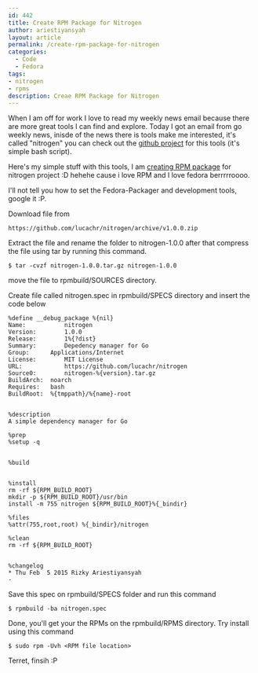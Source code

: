 ```yaml
---
id: 442
title: Create RPM Package for Nitrogen
author: ariestiyansyah
layout: article
permalink: /create-rpm-package-for-nitrogen
categories:
  - Code
  - Fedora
tags:
- nitrogen
- rpms
description: Creae RPM Package for Nitrogen
---
```



When I am off for work I love to read my weekly news email because there are more great tools I can find and explore. Today I got an email from go weekly news, inisde of the news there is tools make me interested, it's called "nitrogen" you can check out the [github project](https://github.com/lucachr/nitrogen)  for this tools (it's simple bash script).

Here's my simple stuff with this tools, I am [creating RPM package](https://fedoraproject.org/wiki/How_to_create_an_RPM_package#Spec_file_pieces_explained)  for nitrogen project :D hehehe cause i love RPM and I love fedora berrrrroooo.

I'll not tell you how to set the Fedora-Packager and development tools, google it :P. 

Download file from 

	https://github.com/lucachr/nitrogen/archive/v1.0.0.zip
Extract the file and rename the folder to nitrogen-1.0.0 after that compress the file using tar by running this command.

	$ tar -cvzf nitrogen-1.0.0.tar.gz nitrogen-1.0.0 
move the file to rpmbuild/SOURCES directory.

Create file called nitrogen.spec in rpmbuild/SPECS directory and insert the code below

	%define __debug_package %{nil}
	Name:           nitrogen
	Version:        1.0.0
	Release:        1%{?dist}
	Summary:        Depedency manager for Go 
	Group:		Applications/Internet
	License:        MIT License
	URL:            https://github.com/lucachr/nitrogen
	Source0:        nitrogen-%{version}.tar.gz
	BuildArch:	noarch
	Requires:	bash
	BuildRoot:	%{tmppath}/%{name}-root
	  
	
	%description
	A simple dependency manager for Go
	
	%prep
	%setup -q
	
	
	%build
	
	
	%install
	rm -rf ${RPM_BUILD_ROOT}
	mkdir -p ${RPM_BUILD_ROOT}/usr/bin
	install -m 755 nitrogen ${RPM_BUILD_ROOT}%{_bindir}
	
	%files
	%attr(755,root,root) %{_bindir}/nitrogen
	
	%clean
	rm -rf ${RPM_BUILD_ROOT}
	
	
	%changelog
	* Thu Feb  5 2015 Rizky Ariestiyansyah
	- 

Save this spec on rpmbuild/SPECS folder and run this command 

	$ rpmbuild -ba nitrogen.spec

Done, you'll get your the RPMs on the rpmbuild/RPMS directory. Try install using this command 

	$ sudo rpm -Uvh <RPM file location>

Terret, finsih :P
